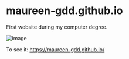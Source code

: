 # maureen-gdd.github.io
First website during my computer degree.

![image](https://user-images.githubusercontent.com/70174854/160251405-fb2053f2-7f1b-438d-80fd-1620e824f09b.png)

To see it: https://maureen-gdd.github.io/
